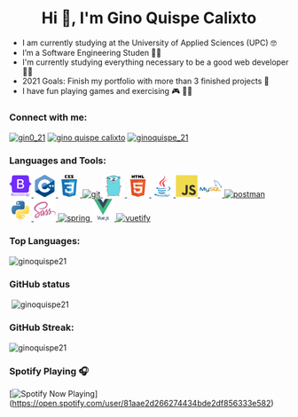 <h1 align="center">Hi 👋, I'm Gino Quispe Calixto</h1>  

 - I am currently studying at the University of Applied Sciences (UPC) 🤓
- I’m a Software Engineering Studen 👨‍🎓
- I'm currently studying everything necessary to be a good web developer 👨‍💻
- 2021 Goals: Finish my portfolio with more than 3 finished projects 🥅
- I have fun playing games and exercising 🎮 🏃‍♂️
  
<h3 align="left">Connect with me:</h3>  
<p align="left">  
<a href="https://twitter.com/gin0_21" target="blank"><img align="center" src="https://cdn.jsdelivr.net/npm/simple-icons@3.0.1/icons/twitter.svg" alt="gin0_21" height="30" width="40" /></a>  
<a href="https://fb.com/gino quispe calixto" target="blank"><img align="center" src="https://cdn.jsdelivr.net/npm/simple-icons@3.0.1/icons/facebook.svg" alt="gino quispe calixto" height="30" width="40" /></a>  
<a href="https://instagram.com/ginoquispe_21" target="blank"><img align="center" src="https://cdn.jsdelivr.net/npm/simple-icons@3.0.1/icons/instagram.svg" alt="ginoquispe_21" height="30" width="40" /></a>  
  
<h3 align="left">Languages and Tools:</h3>  
<p align="left"> <a href="https://getbootstrap.com" target="_blank"> <img src="https://raw.githubusercontent.com/devicons/devicon/master/icons/bootstrap/bootstrap-plain-wordmark.svg" alt="bootstrap" width="40" height="40"/> </a> <a href="https://www.w3schools.com/cpp/" target="_blank"> <img src="https://raw.githubusercontent.com/devicons/devicon/master/icons/cplusplus/cplusplus-original.svg" alt="cplusplus" width="40" height="40"/> </a> <a href="https://www.w3schools.com/css/" target="_blank"> <img src="https://raw.githubusercontent.com/devicons/devicon/master/icons/css3/css3-original-wordmark.svg" alt="css3" width="40" height="40"/> </a> <a href="https://git-scm.com/" target="_blank"> <img src="https://www.vectorlogo.zone/logos/git-scm/git-scm-icon.svg" alt="git" width="40" height="40"/> </a> <a href="https://golang.org" target="_blank"> <img src="https://raw.githubusercontent.com/devicons/devicon/master/icons/go/go-original.svg" alt="go" width="40" height="40"/> </a> <a href="https://www.w3.org/html/" target="_blank"> <img src="https://raw.githubusercontent.com/devicons/devicon/master/icons/html5/html5-original-wordmark.svg" alt="html5" width="40" height="40"/> </a> <a href="https://www.java.com" target="_blank"> <img src="https://raw.githubusercontent.com/devicons/devicon/master/icons/java/java-original.svg" alt="java" width="40" height="40"/> </a> <a href="https://developer.mozilla.org/en-US/docs/Web/JavaScript" target="_blank"> <img src="https://raw.githubusercontent.com/devicons/devicon/master/icons/javascript/javascript-original.svg" alt="javascript" width="40" height="40"/> </a> <a href="https://www.mysql.com/" target="_blank"> <img src="https://raw.githubusercontent.com/devicons/devicon/master/icons/mysql/mysql-original-wordmark.svg" alt="mysql" width="40" height="40"/> </a> <a href="https://postman.com" target="_blank"> <img src="https://www.vectorlogo.zone/logos/getpostman/getpostman-icon.svg" alt="postman" width="40" height="40"/> </a> <a href="https://www.python.org" target="_blank"> <img src="https://raw.githubusercontent.com/devicons/devicon/master/icons/python/python-original.svg" alt="python" width="40" height="40"/> </a> <a href="https://sass-lang.com" target="_blank"> <img src="https://raw.githubusercontent.com/devicons/devicon/master/icons/sass/sass-original.svg" alt="sass" width="40" height="40"/> </a> <a href="https://spring.io/" target="_blank"> <img src="https://www.vectorlogo.zone/logos/springio/springio-icon.svg" alt="spring" width="40" height="40"/> </a> <a href="https://vuejs.org/" target="_blank"> <img src="https://raw.githubusercontent.com/devicons/devicon/master/icons/vuejs/vuejs-original-wordmark.svg" alt="vuejs" width="40" height="40"/> </a> <a href="https://vuetifyjs.com/en/" target="_blank"> <img src="https://bestofjs.org/logos/vuetify.svg" alt="vuetify" width="40" height="40"/> </a> </p>  

### Top Languages:

<p><img align="center" src="https://github-readme-stats.vercel.app/api/top-langs?username=ginoquispe21&show_icons=true&locale=en&layout=compact" alt="ginoquispe21" /></p>  

### GitHub status

<p>&nbsp;<img align="center" src="https://github-readme-stats.vercel.app/api?username=ginoquispe21&show_icons=true&locale=en" alt="ginoquispe21" /></p>  

### GitHub Streak:

<p><img align="center" src="https://github-readme-streak-stats.herokuapp.com/?user=ginoquispe21&" alt="ginoquispe21" /></p>

### Spotify Playing 🎧

[<img  src="https://https://novatorem-f95iqdp64-ginoquispe21.vercel.app/api/spotify-playing"  alt="Spotify Now Playing"  width="350" />] (https://open.spotify.com/user/81aae2d266274434bde2df856333e582)
